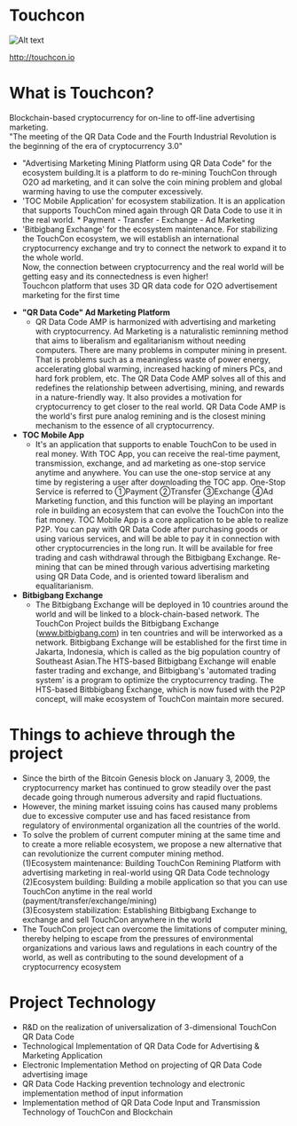 # Touchcon
![Alt text](http://touchcon.io/images/front/symbol_toc.png)

<http://touchcon.io>
# What is Touchcon?
Blockchain-based cryptocurrency for on-line to off-line advertising marketing.<br/>
"The meeting of the QR Data Code and the Fourth Industrial Revolution is the beginning of the era of cryptocurrency 3.0"<br/>
- "Advertising Marketing Mining Platform using QR Data Code" for the ecosystem building.It is a platform to do re-mining TouchCon through O2O ad marketing, and it can solve the coin mining problem and global warming having to use the computer excessively. <br/>
- 'TOC Mobile Application' for ecosystem stabilization. It is an application that supports TouchCon mined again through QR Data Code to use it in the real world. * Payment - Transfer - Exchange - Ad Marketing<br/>
- 'Bitbigbang Exchange' for the ecosystem maintenance. For stabilizing the TouchCon ecosystem, we will establish an international cryptocurrency exchange and try to connect the network to expand it to the whole world.<br/>
Now, the connection between cryptocurrency and the real world will be getting easy and its connectedness is even higher!<br/>
Touchcon platform that uses 3D QR data code for O2O advertisement marketing for the first time<br/>

* **"QR Data Code" Ad Marketing Platform**
  * QR Data Code AMP is harmonized with advertising and marketing with cryptocurrency. Ad Marketing is a naturalistic reminning method that aims to liberalism and egalitarianism without needing computers. There are many problems in computer mining in present. That is problems such as a meaningless waste of power energy, accelerating global warming, increased hacking of miners PCs, and hard fork problem, etc. The QR Data Code AMP solves all of this and redefines the relationship between advertising, mining, and rewards in a nature-friendly way. It also provides a motivation for cryptocurrency to get closer to the real world. QR Data Code AMP is the world's first pure analog remining and is the closest mining mechanism to the essence of all cryptocurrency.  
* **TOC Mobile App**
  * It's an application that supports to enable TouchCon to be used in real money. With TOC App, you can receive the real-time payment, transmission, exchange, and ad marketing as one-stop service anytime and anywhere. You can use the one-stop service at any time by registering a user after downloading the TOC app. One-Stop Service is referred to ①Payment ②Transfer ③Exchange ④Ad Marketing function, and this function will be playing an important role in building an ecosystem that can evolve the TouchCon into the fiat money. TOC Mobile App is a core application to be able to realize P2P. You can pay with QR Data Code after purchasing goods or using various services, and will be able to pay it in connection with other cryptocurrencies in the long run. It will be available for free trading and cash withdrawal through the Bitbigbang Exchange. Re-mining that can be mined through various advertising marketing using QR Data Code, and is oriented toward liberalism and equalitarianism.
* **Bitbigbang Exchange**
  * The Bitbigbang Exchange will be deployed in 10 countries around the world and will be linked to a block-chain-based network. The TouchCon Project builds the Bitbigbang Exchange (www.bitbigbang.com) in ten countries and will be interworked as a network. Bitbigbang Exchange will be established for the first time in Jakarta, Indonesia, which is called as the big population country of Southeast Asian.The HTS-based Bitbigbang Exchange will enable faster trading and exchange, and Bitbigbang's 'automated trading system' is a program to optimize the cryptocurrency trading. The HTS-based Bitbbigbang Exchange, which is now fused with the P2P concept, will make ecosystem of TouchCon maintain more secured. 
# Things to achieve through the project
* Since the birth of the Bitcoin Genesis block on January 3, 2009, the cryptocurrency market has continued to grow steadily over the past decade going through numerous adversity and rapid fluctuations.<br/>
* However, the mining market issuing coins has caused many problems due to excessive computer use and has faced resistance from regulatory of environmental organization all the countries of the world.<br/>
* To solve the problem of current computer mining at the same time and to create a more reliable ecosystem, we propose a new alternative that can revolutionize the current computer mining method.<br/>
(1)Ecosystem maintenance: Building TouchCon Remining Platform with advertising marketing in real-world using QR Data Code technology<br/>
(2)Ecosystem building: Building a mobile application so that you can use TouchCon anytime in the real world (payment/transfer/exchange/mining)<br/>
(3)Ecosystem stabilization: Establishing Bitbigbang Exchange to exchange and sell TouchCon anywhere in the world<br/>
* The TouchCon project can overcome the limitations of computer mining, thereby helping to escape from the pressures of environmental organizations and various laws and regulations in each country of the world, as well as contributing to the sound development of a cryptocurrency ecosystem<br/>
# Project Technology
* R&D on the realization of universalization of 3-dimensional TouchCon QR Data Code<br/>
* Technological Implementation of QR Data Code for Advertising & Marketing Application<br/>
* Electronic Implementation Method on projecting of QR Data Code advertising image<br/>
* QR Data Code Hacking prevention technology and electronic implementation method of input information<br/>
* Implementation method of QR Data Code Input and Transmission Technology of TouchCon and Blockchain<br/>
